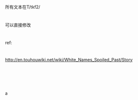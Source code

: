 #
所有文本在T/tkf2/
#
可以直接修改
#
ref:
#
http://en.touhouwiki.net/wiki/White_Names_Spoiled_Past/Story

<br><br>


<br>


a

